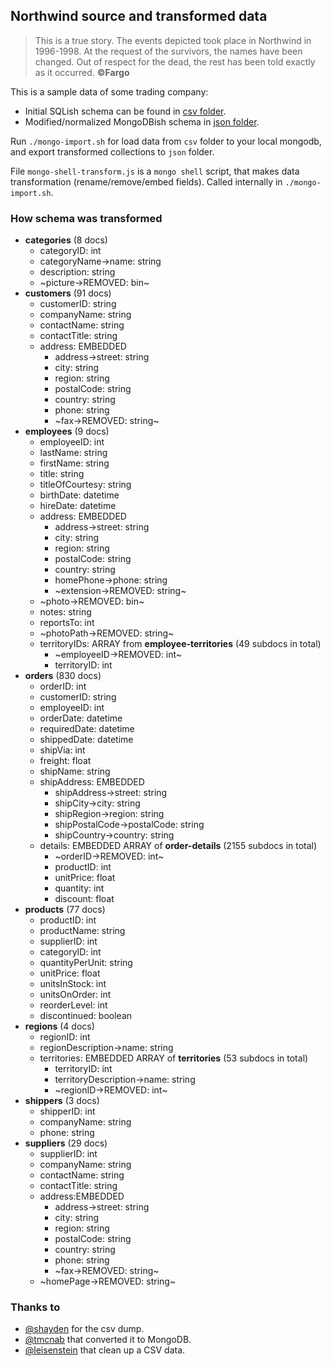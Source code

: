 ## Northwind source and transformed data
> This is a true story. The events depicted took place in Northwind in 1996-1998. At the request of the survivors, the names have been changed. Out of respect for the dead, the rest has been told exactly as it occurred.
> **©Fargo**

This is a sample data of some trading company:
- Initial SQLish schema can be found in [csv folder](https://github.com/nodkz/graphql-compose-mongoose-example/tree/master/examples/northwind/data/csv).
- Modified/normalized MongoDBish schema in [json folder](https://github.com/nodkz/graphql-compose-mongoose-example/tree/master/examples/northwind/data/json).

Run `./mongo-import.sh` for load data from `csv` folder to your local mongodb, and export transformed collections to `json` folder.

File `mongo-shell-transform.js` is a `mongo shell` script, that makes data transformation (rename/remove/embed fields). Called internally in `./mongo-import.sh`.

### How schema was transformed
- **categories** (8 docs)
  - categoryID: int
  - categoryName->name: string
  - description: string
  - ~picture->REMOVED: bin~
- **customers** (91 docs)
  - customerID: string
  - companyName: string
  - contactName: string
  - contactTitle: string
  - address: EMBEDDED
    - address->street: string
    - city: string
    - region: string
    - postalCode: string
    - country: string
    - phone: string
    - ~fax->REMOVED: string~
- **employees** (9 docs)
  - employeeID: int
  - lastName: string
  - firstName: string
  - title: string
  - titleOfCourtesy: string
  - birthDate: datetime
  - hireDate: datetime
  - address: EMBEDDED
    - address->street: string
    - city: string
    - region: string
    - postalCode: string
    - country: string
    - homePhone->phone: string
    - ~extension->REMOVED: string~
  - ~photo->REMOVED: bin~
  - notes: string
  - reportsTo: int<EmployeeID>
  - ~photoPath->REMOVED: string~
  - territoryIDs: ARRAY from **employee-territories** (49 subdocs in total)
    - ~employeeID->REMOVED: int~
    - territoryID: int
- **orders** (830 docs)
  - orderID: int
  - customerID: string<Customers>
  - employeeID: int<Employees>
  - orderDate: datetime
  - requiredDate: datetime
  - shippedDate: datetime
  - shipVia: int<Shippers>
  - freight: float
  - shipName: string
  - shipAddress: EMBEDDED
    - shipAddress->street: string
    - shipCity->city: string
    - shipRegion->region: string
    - shipPostalCode->postalCode: string
    - shipCountry->country: string
  - details: EMBEDDED ARRAY of **order-details** (2155 subdocs in total)
    - ~orderID->REMOVED: int~
    - productID: int<Products>
    - unitPrice: float
    - quantity: int
    - discount: float
- **products** (77 docs)
  - productID: int
  - productName: string
  - supplierID: int<Suppliers>
  - categoryID: int<Categories>
  - quantityPerUnit: string
  - unitPrice: float
  - unitsInStock: int
  - unitsOnOrder: int
  - reorderLevel: int
  - discontinued: boolean
- **regions** (4 docs)
  - regionID: int
  - regionDescription->name: string
  - territories: EMBEDDED ARRAY of **territories** (53 subdocs in total)
    - territoryID: int
    - territoryDescription->name: string
    - ~regionID->REMOVED: int~
- **shippers** (3 docs)
  - shipperID: int
  - companyName: string
  - phone: string
- **suppliers** (29 docs)
  - supplierID: int
  - companyName: string
  - contactName: string
  - contactTitle: string
  - address:EMBEDDED
    - address->street: string
    - city: string
    - region: string
    - postalCode: string
    - country: string
    - phone: string
    - ~fax->REMOVED: string~
  - ~homePage->REMOVED: string~


### Thanks to
- [@shayden](https://github.com/shayden) for the csv dump.
- [@tmcnab](https://github.com/tmcnab/northwind-mongo) that converted it to MongoDB.
- [@leisenstein](https://github.com/leisenstein/northwind-mongo) that clean up a CSV data.
